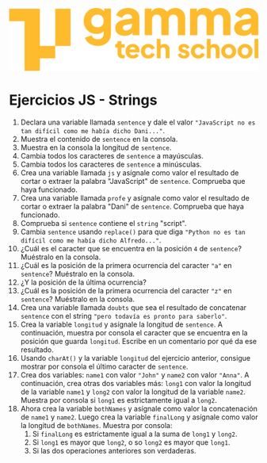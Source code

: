 ![](../../assets/Logo_Yellow.png)

# Ejercicios JS - Strings

1.  Declara una variable llamada `sentence` y dale el valor `"JavaScript no es tan difícil como me había dicho Dani..."`.
2.  Muestra el contenido  de `sentence` en la consola.
3.  Muestra en la consola la longitud de `sentence`.
4.  Cambia todos los caracteres de `sentence` a mayúsculas.
5.  Cambia todos los caracteres de `sentence` a minúsculas.
6.  Crea una variable llamada `js` y asígnale como valor el resultado de cortar o extraer la palabra "JavaScript" de `sentence`. Comprueba que haya funcionado.
7.  Crea una variable llamada `profe` y asígnale como valor el resultado de cortar o extraer la palabra "Dani" de `sentence`. Comprueba que haya funcionado.
8.  Comprueba si `sentence` contiene el `string` "script".
9.  Cambia `sentence` usando `replace()` para que diga `"Python no es tan difícil como me había dicho Alfredo..."`.
10.  ¿Cuál es el caracter que se encuentra en la posición `4` de `sentence`? Muéstralo en la consola.
11.  ¿Cuál es la posición de la primera ocurrencia del caracter `"a"` en `sentence`? Muéstralo en la consola.
12.  ¿Y la posición de la última ocurrencia?
13.  ¿Cuál es la posición de la primera ocurrencia del caracter `"z"` en `sentence`? Muéstralo en la consola.
14. Crea una variable llamada `doubts` que sea el resultado de concatenar `sentence` con el string `"pero todavía es pronto para saberlo"`.
15. Crea la variable `longitud` y asígnale la longitud de `sentence`. A continuación, muestra por consola el caracter que se encuentra en la posición que guarda `longitud`. Escribe en un comentario por qué da ese resultado.
16. Usando `charAt()` y la variable `longitud` del ejercicio anterior, consigue mostrar por consola el último caracter de `sentence`.
17. Crea dos variables: `name1` con valor `"John"` y `name2` con valor `"Anna"`. A continuación, crea otras dos variables más: `long1` con valor la longitud de la variable `name1` y `long2` con valor la longitud de la variable `name2`. Muestra por consola si `long1` es estrictamente igual a `long2`.
18. Ahora crea la variable `bothNames` y asígnale como valor la concatenación de `name1` y `name2`. Luego crea la variable `finalLong` y asígnale como valor la longitud de `bothNames`.  Muestra por consola:
	1. Si `finalLong` es estrictamente igual a la suma de `long1` y `long2`.
	2. Si `long1` es mayor que `long2`, o so `long2` es mayor que `long1`.
	3. Si las dos operaciones anteriores son verdaderas.